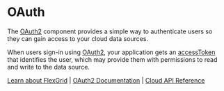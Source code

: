 OAuth
=====

The [OAuth2](https://www.grapecity.com/wijmo/api/classes/wijmo_cloud.oauth2.html) component provides a simple way to authenticate users
so they can gain access to your cloud data sources.

When users sign-in using [OAuth2](https://www.grapecity.com/wijmo/api/classes/wijmo_cloud.oauth2.html), your application gets an [accessToken](https://www.grapecity.com/wijmo/api/classes/wijmo_cloud.oauth2.html#accesstoken)
that identifies the user, which may provide them with permissions to
read and write to the data source.

[Learn about FlexGrid](https://www.grapecity.com/wijmo/flexgrid-javascript-data-grid) | [OAuth2 Documentation](https://www.grapecity.com/wijmo/docs/Topics/Cloud/Firestore/OAuth) | [Cloud API Reference](https://www.grapecity.com/wijmo/api/modules/wijmo_cloud.html)